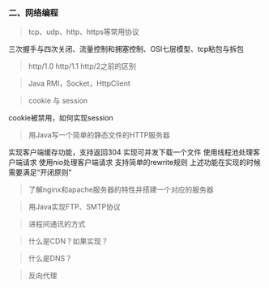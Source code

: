 ### 二、网络编程

> tcp、udp、http、https等常用协议

三次握手与四次关闭、流量控制和拥塞控制、OSI七层模型、tcp粘包与拆包

> http/1.0 http/1.1 http/2之前的区别

> Java RMI，Socket，HttpClient

> cookie 与 session

cookie被禁用，如何实现session

> 用Java写一个简单的静态文件的HTTP服务器

实现客户端缓存功能，支持返回304 实现可并发下载一个文件 使用线程池处理客户端请求 使用nio处理客户端请求 支持简单的rewrite规则 上述功能在实现的时候需要满足“开闭原则”

> 了解nginx和apache服务器的特性并搭建一个对应的服务器

> 用Java实现FTP、SMTP协议

> 进程间通讯的方式

> 什么是CDN？如果实现？

> 什么是DNS？

> 反向代理